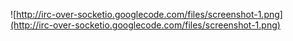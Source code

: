 ![http://irc-over-socketio.googlecode.com/files/screenshot-1.png](http://irc-over-socketio.googlecode.com/files/screenshot-1.png)